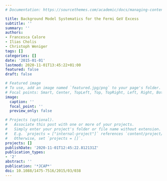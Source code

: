 ```yaml
---
# Documentation: https://sourcethemes.com/academic/docs/managing-content/

title: Background Model Systematics for the Fermi GeV Excess
subtitle: ''
summary: ''
authors:
- Francesca Calore
- Ilias Cholis
- Christoph Weniger
tags: []
categories: []
date: '2015-01-01'
lastmod: 2020-11-01T13:45:22+01:00
featured: false
draft: false

# Featured image
# To use, add an image named `featured.jpg/png` to your page's folder.
# Focal points: Smart, Center, TopLeft, Top, TopRight, Left, Right, BottomLeft, Bottom, BottomRight.
image:
  caption: ''
  focal_point: ''
  preview_only: false

# Projects (optional).
#   Associate this post with one or more of your projects.
#   Simply enter your project's folder or file name without extension.
#   E.g. `projects = ["internal-project"]` references `content/project/deep-learning/index.md`.
#   Otherwise, set `projects = []`.
projects: []
publishDate: '2020-11-01T12:45:22.812131Z'
publication_types:
- '2'
abstract: ''
publication: '*JCAP*'
doi: 10.1088/1475-7516/2015/03/038
---
```

